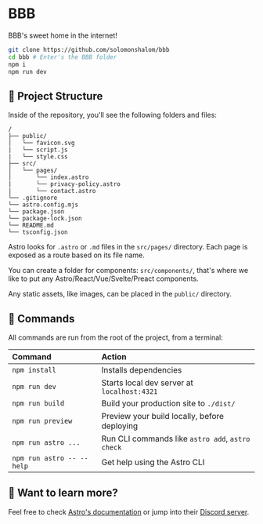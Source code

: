 # BBB

BBB's sweet home in the internet! 

```sh
git clone https://github.com/solomonshalom/bbb
cd bbb # Enter's the BBB folder
npm i
npm run dev
```

## 🚀 Project Structure

Inside of the repository, you'll see the following folders and files:

```text
/
├── public/
│   └── favicon.svg
|   └── script.js
|   └── style.css
├── src/
│   └── pages/
│       └── index.astro
|       └── privacy-policy.astro
|       └── contact.astro
└── .gitignore
└── astro.config.mjs
└── package.json
└── package-lock.json
└── README.md
└── tsconfig.json
```

Astro looks for `.astro` or `.md` files in the `src/pages/` directory. Each page is exposed as a route based on its file name.

You can create a folder for components: `src/components/`, that's where we like to put any Astro/React/Vue/Svelte/Preact components.

Any static assets, like images, can be placed in the `public/` directory.

## 🧞 Commands

All commands are run from the root of the project, from a terminal:

| Command                   | Action                                           |
| :------------------------ | :----------------------------------------------- |
| `npm install`             | Installs dependencies                            |
| `npm run dev`             | Starts local dev server at `localhost:4321`      |
| `npm run build`           | Build your production site to `./dist/`          |
| `npm run preview`         | Preview your build locally, before deploying     |
| `npm run astro ...`       | Run CLI commands like `astro add`, `astro check` |
| `npm run astro -- --help` | Get help using the Astro CLI                     |

## 👀 Want to learn more?

Feel free to check [Astro's documentation](https://docs.astro.build) or jump into their [Discord server](https://astro.build/chat).

